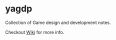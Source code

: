 # yagdp
Collection of Game design and development notes.

Checkout [Wiki](https://github.com/nalinkanwar/yagdp/wiki) for more info.